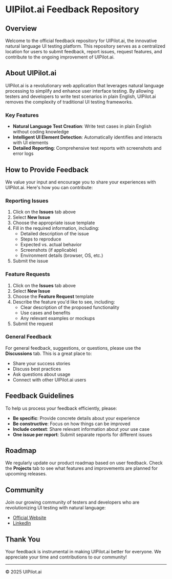 # UIPilot.ai Feedback Repository

## Overview

Welcome to the official feedback repository for UIPilot.ai, the innovative natural language UI testing platform. This repository serves as a centralized location for users to submit feedback, report issues, request features, and contribute to the ongoing improvement of UIPilot.ai.

## About UIPilot.ai

UIPilot.ai is a revolutionary web application that leverages natural language processing to simplify and enhance user interface testing. By allowing testers and developers to write test scenarios in plain English, UIPilot.ai removes the complexity of traditional UI testing frameworks.

### Key Features

- **Natural Language Test Creation**: Write test cases in plain English without coding knowledge
- **Intelligent UI Element Detection**: Automatically identifies and interacts with UI elements
- **Detailed Reporting**: Comprehensive test reports with screenshots and error logs

## How to Provide Feedback

We value your input and encourage you to share your experiences with UIPilot.ai. Here's how you can contribute:

### Reporting Issues

1. Click on the **Issues** tab above
2. Select **New Issue**
3. Choose the appropriate issue template
4. Fill in the required information, including:
   - Detailed description of the issue
   - Steps to reproduce
   - Expected vs. actual behavior
   - Screenshots (if applicable)
   - Environment details (browser, OS, etc.)
5. Submit the issue

### Feature Requests

1. Click on the **Issues** tab above
2. Select **New Issue**
3. Choose the **Feature Request** template
4. Describe the feature you'd like to see, including:
   - Clear description of the proposed functionality
   - Use cases and benefits
   - Any relevant examples or mockups
5. Submit the request

### General Feedback

For general feedback, suggestions, or questions, please use the **Discussions** tab. This is a great place to:

- Share your success stories
- Discuss best practices
- Ask questions about usage
- Connect with other UIPilot.ai users

## Feedback Guidelines

To help us process your feedback efficiently, please:

- **Be specific**: Provide concrete details about your experience
- **Be constructive**: Focus on how things can be improved
- **Include context**: Share relevant information about your use case
- **One issue per report**: Submit separate reports for different issues

## Roadmap

We regularly update our product roadmap based on user feedback. Check the **Projects** tab to see what features and improvements are planned for upcoming releases.

## Community

Join our growing community of testers and developers who are revolutionizing UI testing with natural language:

- [Official Website](https://uipilot.ai)
- [LinkedIn](https://www.linkedin.com/company/uipilot-ai/)

## Thank You

Your feedback is instrumental in making UIPilot.ai better for everyone. We appreciate your time and contributions to our community!

---

© 2025 UIPilot.ai
